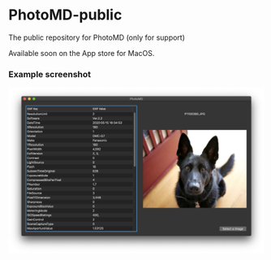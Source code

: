 # PhotoMD-public

The public repository for PhotoMD (only for support)

Available soon on the App store for MacOS.

### Example screenshot

![Alt text](/PhotoMD-ScreenShot.png?raw=true "ExifViewer Screenshot")

